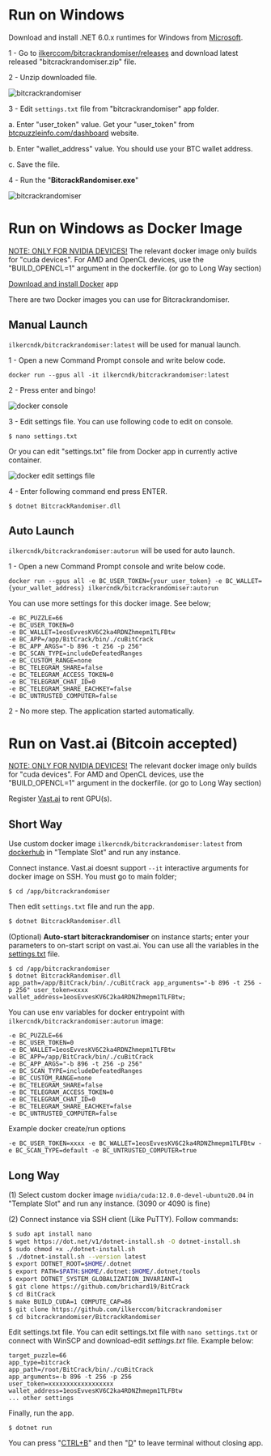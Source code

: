 # Run on Windows

Download and install .NET 6.0.x runtimes for Windows from [Microsoft](https://dotnet.microsoft.com/en-us/download/dotnet/6.0).

1 - Go to [ilkerccom/bitcrackrandomiser/releases](https://github.com/ilkerccom/bitcrackrandomiser/releases/tag/v1.0.6) and download latest released "bitcrackrandomiser.zip" file.

2 - Unzip downloaded file.

![bitcrackrandomiser](https://i.ibb.co/S0MNrx1/1.png)

3 - Edit `settings.txt` file from "bitcrackrandomiser" app folder.

a. Enter "user_token" value. Get your "user_token" from [btcpuzzleinfo.com/dashboard](https://btcpuzzleinfo.com/dashboard) website.

b. Enter "wallet_address" value. You should use your BTC wallet address.

c. Save the file.

4 - Run the "**BitcrackRandomiser.exe**"

![bitcrackrandomiser](https://i.ibb.co/PgFkHSd/5.png)

# Run on Windows as Docker Image

<ins>NOTE: ONLY FOR NVIDIA DEVICES!</ins> The relevant docker image only builds for "cuda devices". For AMD and OpenCL devices, use the "BUILD_OPENCL=1" argument in the dockerfile. (or go to Long Way section)

[Download and install Docker](https://docs.docker.com/desktop/install/windows-install/) app

There are two Docker images you can use for Bitcrackrandomiser.

## Manual Launch

`ilkercndk/bitcrackrandomiser:latest` will be used for manual launch.

1 - Open a new Command Prompt console and write below code.

```
docker run --gpus all -it ilkercndk/bitcrackrandomiser:latest
```

2 - Press enter and bingo!

![docker console](https://i.ibb.co/kckRTwJ/adaad.png)

3 - Edit settings file. You can use following code to edit on console.

```
$ nano settings.txt
```

Or you can edit "settings.txt" file from Docker app in currently active container.

![docker edit settings file](https://i.ibb.co/L8kZQsk/sdff.png)

4 - Enter following command end press ENTER.

```
$ dotnet BitcrackRandomiser.dll
```

## Auto Launch

`ilkercndk/bitcrackrandomiser:autorun` will be used for auto launch.

1 - Open a new Command Prompt console and write below code.

```
docker run --gpus all -e BC_USER_TOKEN={your_user_token} -e BC_WALLET={your_wallet_address} ilkercndk/bitcrackrandomiser:autorun
```

You can use more settings for this docker image. See below;

```
-e BC_PUZZLE=66
-e BC_USER_TOKEN=0
-e BC_WALLET=1eosEvvesKV6C2ka4RDNZhmepm1TLFBtw
-e BC_APP=/app/BitCrack/bin/./cuBitCrack
-e BC_APP_ARGS="-b 896 -t 256 -p 256"
-e BC_SCAN_TYPE=includeDefeatedRanges
-e BC_CUSTOM_RANGE=none
-e BC_TELEGRAM_SHARE=false
-e BC_TELEGRAM_ACCESS_TOKEN=0
-e BC_TELEGRAM_CHAT_ID=0
-e BC_TELEGRAM_SHARE_EACHKEY=false
-e BC_UNTRUSTED_COMPUTER=false
```

2 - No more step. The application started automatically.

# Run on Vast.ai (Bitcoin accepted)

<ins>NOTE: ONLY FOR NVIDIA DEVICES!</ins> The relevant docker image only builds for "cuda devices". For AMD and OpenCL devices, use the "BUILD_OPENCL=1" argument in the dockerfile. (or go to Long Way section)

Register [Vast.ai](https://cloud.vast.ai/?ref=69296) to rent GPU(s). 

## Short Way

Use custom docker image `ilkercndk/bitcrackrandomiser:latest` from [dockerhub](https://hub.docker.com/r/ilkercndk/bitcrackrandomiser) in "Template Slot" and run any instance.

Connect instance. Vast.ai doesnt support `--it` interactive arguments for docker image on SSH. You must go to main folder;

```
$ cd /app/bitcrackrandomiser
```

Then edit `settings.txt` file and run the app.

```bash
$ dotnet BitcrackRandomiser.dll
```

(Optional) **Auto-start bitcrackrandomiser** on instance starts; enter your parameters to on-start script on vast.ai. You can use all the variables in the <ins>settings.txt</ins> file.

```
$ cd /app/bitcrackrandomiser
$ dotnet BitcrackRandomiser.dll app_path=/app/BitCrack/bin/./cuBitCrack app_arguments="-b 896 -t 256 -p 256" user_token=xxxx wallet_address=1eosEvvesKV6C2ka4RDNZhmepm1TLFBtw;
```

You can use env variables for docker entrypoint with `ilkercndk/bitcrackrandomiser:autorun` image:

```
-e BC_PUZZLE=66
-e BC_USER_TOKEN=0
-e BC_WALLET=1eosEvvesKV6C2ka4RDNZhmepm1TLFBtw
-e BC_APP=/app/BitCrack/bin/./cuBitCrack
-e BC_APP_ARGS="-b 896 -t 256 -p 256"
-e BC_SCAN_TYPE=includeDefeatedRanges
-e BC_CUSTOM_RANGE=none
-e BC_TELEGRAM_SHARE=false
-e BC_TELEGRAM_ACCESS_TOKEN=0
-e BC_TELEGRAM_CHAT_ID=0
-e BC_TELEGRAM_SHARE_EACHKEY=false
-e BC_UNTRUSTED_COMPUTER=false
```

Example docker create/run options

```
-e BC_USER_TOKEN=xxxx -e BC_WALLET=1eosEvvesKV6C2ka4RDNZhmepm1TLFBtw -e BC_SCAN_TYPE=default -e BC_UNTRUSTED_COMPUTER=true
```

## Long Way

(1) Select custom docker image `nvidia/cuda:12.0.0-devel-ubuntu20.04` in "Template Slot" and run any instance. (3090 or 4090 is fine)

(2) Connect instance via SSH client (Like PuTTY). Follow commands:

```bash
$ sudo apt install nano
$ wget https://dot.net/v1/dotnet-install.sh -O dotnet-install.sh
$ sudo chmod +x ./dotnet-install.sh
$ ./dotnet-install.sh --version latest
$ export DOTNET_ROOT=$HOME/.dotnet
$ export PATH=$PATH:$HOME/.dotnet:$HOME/.dotnet/tools
$ export DOTNET_SYSTEM_GLOBALIZATION_INVARIANT=1
$ git clone https://github.com/brichard19/BitCrack
$ cd BitCrack
$ make BUILD_CUDA=1 COMPUTE_CAP=86
$ git clone https://github.com/ilkerccom/bitcrackrandomiser
$ cd bitcrackrandomiser/BitcrackRandomiser
```

Edit settings.txt file. You can edit settings.txt file with `nano settings.txt` or connect with WinSCP and download-edit *settings.txt* file. Example below:

```
target_puzzle=66
app_type=bitcrack
app_path=/root/BitCrack/bin/./cuBitCrack
app_arguments=-b 896 -t 256 -p 256
user_token=xxxxxxxxxxxxxxxxxx
wallet_address=1eosEvvesKV6C2ka4RDNZhmepm1TLFBtw
... other settings
```

Finally, run the app.

```
$ dotnet run
```

You can press "<ins>CTRL+B</ins>" and then "<ins>D</ins>" to leave terminal without closing app.
